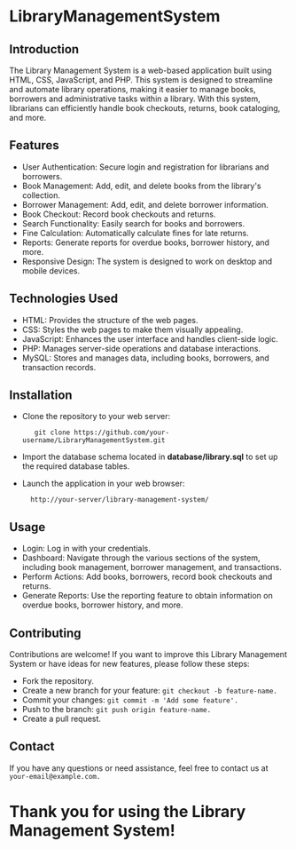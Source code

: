  # LibraryManagementSystem

## Introduction

   The Library Management System is a web-based application built using HTML, CSS, JavaScript, and PHP. This system is designed to streamline and automate library operations, making it easier to manage books,
        borrowers and  administrative tasks within a library. With this system, librarians can efficiently handle book checkouts, returns, book cataloging, and more.


## Features

   - User Authentication: Secure login and registration for librarians and borrowers.
   - Book Management: Add, edit, and delete books from the library's collection.
   - Borrower Management: Add, edit, and delete borrower information.
   - Book Checkout: Record book checkouts and returns.
   - Search Functionality: Easily search for books and borrowers.
   - Fine Calculation: Automatically calculate fines for late returns.
   - Reports: Generate reports for overdue books, borrower history, and more.
   - Responsive Design: The system is designed to work on desktop and mobile devices.



## Technologies Used

   - HTML: Provides the structure of the web pages.
   - CSS: Styles the web pages to make them visually appealing.
   - JavaScript: Enhances the user interface and handles client-side logic.
   - PHP: Manages server-side operations and database interactions.
   - MySQL: Stores and manages data, including books, borrowers, and transaction records.



## Installation

  - Clone the repository to your web server:

           git clone https://github.com/your-username/LibraryManagementSystem.git

    

 * Import the database schema located in **database/library.sql** to set up the required database tables.


 + Launch the application in your web browser:

         http://your-server/library-management-system/

## Usage

 - Login: Log in with your credentials.
 -  Dashboard: Navigate through the various sections of the system, including book management, borrower management, and transactions.
 - Perform Actions: Add books, borrowers, record book checkouts and returns.
 - Generate Reports: Use the reporting feature to obtain information on overdue books, borrower history, and more.


## Contributing

Contributions are welcome! If you want to improve this Library Management System or have ideas for new features, please follow these steps:

-    Fork the repository.
-    Create a new branch for your feature: `git checkout -b feature-name.`
-    Commit your changes: `git commit -m 'Add some feature'.`
-    Push to the branch: `git push origin feature-name.`
-    Create a pull request.


## Contact

If you have any questions or need assistance, feel free to contact us at `your-email@example.com.`


# Thank you for using the Library Management System!












